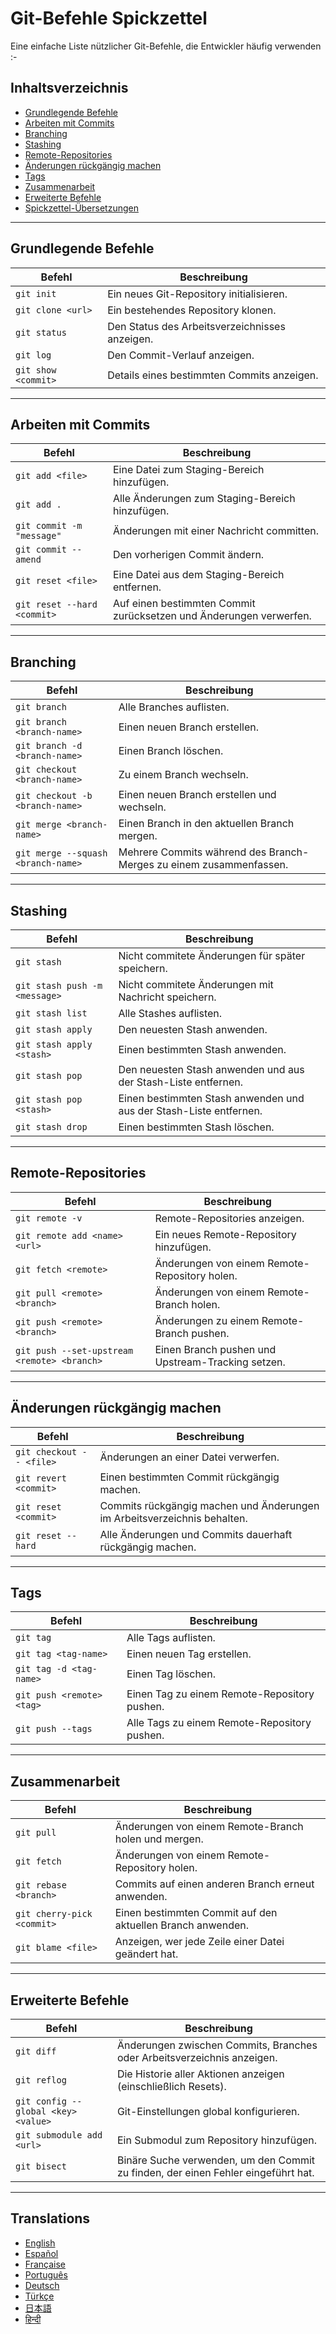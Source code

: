 # Git-Befehle Spickzettel

Eine einfache Liste nützlicher Git-Befehle, die Entwickler häufig verwenden :-

## Inhaltsverzeichnis

- [Grundlegende Befehle](#grundlegende-befehle)
- [Arbeiten mit Commits](#arbeiten-mit-commits)
- [Branching](#branching)
- [Stashing](#stashing)
- [Remote-Repositories](#remote-repositories)
- [Änderungen rückgängig machen](#änderungen-rückgängig-machen)
- [Tags](#tags)
- [Zusammenarbeit](#zusammenarbeit)
- [Erweiterte Befehle](#erweiterte-befehle)
- [Spickzettel-Übersetzungen](#translations)

---

## Grundlegende Befehle

| Befehl               | Beschreibung                              |
|----------------------|-------------------------------------------|
| `git init`           | Ein neues Git-Repository initialisieren.  |
| `git clone <url>`    | Ein bestehendes Repository klonen.        |
| `git status`         | Den Status des Arbeitsverzeichnisses anzeigen. |
| `git log`            | Den Commit-Verlauf anzeigen.              |
| `git show <commit>`  | Details eines bestimmten Commits anzeigen.|

---

## Arbeiten mit Commits

| Befehl                       | Beschreibung                                   |
|------------------------------|-----------------------------------------------|
| `git add <file>`             | Eine Datei zum Staging-Bereich hinzufügen.    |
| `git add .`                  | Alle Änderungen zum Staging-Bereich hinzufügen.|
| `git commit -m "message"`    | Änderungen mit einer Nachricht committen.     |
| `git commit --amend`         | Den vorherigen Commit ändern.                 |
| `git reset <file>`           | Eine Datei aus dem Staging-Bereich entfernen. |
| `git reset --hard <commit>`  | Auf einen bestimmten Commit zurücksetzen und Änderungen verwerfen. |

---

## Branching

| Befehl                        | Beschreibung                                  |
|-------------------------------|----------------------------------------------|
| `git branch`                  | Alle Branches auflisten.                     |
| `git branch <branch-name>`    | Einen neuen Branch erstellen.                |
| `git branch -d <branch-name>` | Einen Branch löschen.                        |
| `git checkout <branch-name>`  | Zu einem Branch wechseln.                    |
| `git checkout -b <branch-name>`| Einen neuen Branch erstellen und wechseln.  |
| `git merge <branch-name>`     | Einen Branch in den aktuellen Branch mergen. |
| `git merge --squash <branch-name>`| Mehrere Commits während des Branch-Merges zu einem zusammenfassen. |

---

## Stashing

| Befehl                  | Beschreibung                                   |
|-------------------------|-----------------------------------------------|
| `git stash`             | Nicht commitete Änderungen für später speichern. |
| `git stash push -m <message>`| Nicht commitete Änderungen mit Nachricht speichern. |
| `git stash list`        | Alle Stashes auflisten.                       |
| `git stash apply`       | Den neuesten Stash anwenden.                  |
| `git stash apply <stash>`| Einen bestimmten Stash anwenden.             |
| `git stash pop`         | Den neuesten Stash anwenden und aus der Stash-Liste entfernen. |
| `git stash pop <stash>` | Einen bestimmten Stash anwenden und aus der Stash-Liste entfernen. |
| `git stash drop`        | Einen bestimmten Stash löschen.               |

---

## Remote-Repositories

| Befehl                                   | Beschreibung                                   |
|------------------------------------------|-----------------------------------------------|
| `git remote -v`                          | Remote-Repositories anzeigen.                 |
| `git remote add <name> <url>`            | Ein neues Remote-Repository hinzufügen.       |
| `git fetch <remote>`                     | Änderungen von einem Remote-Repository holen. |
| `git pull <remote> <branch>`             | Änderungen von einem Remote-Branch holen.     |
| `git push <remote> <branch>`             | Änderungen zu einem Remote-Branch pushen.     |
| `git push --set-upstream <remote> <branch>` | Einen Branch pushen und Upstream-Tracking setzen. |

---

## Änderungen rückgängig machen

| Befehl                        | Beschreibung                                   |
|-------------------------------|-----------------------------------------------|
| `git checkout -- <file>`      | Änderungen an einer Datei verwerfen.          |
| `git revert <commit>`         | Einen bestimmten Commit rückgängig machen.    |
| `git reset <commit>`          | Commits rückgängig machen und Änderungen im Arbeitsverzeichnis behalten. |
| `git reset --hard`            | Alle Änderungen und Commits dauerhaft rückgängig machen. |

---

## Tags

| Befehl                    | Beschreibung                                   |
|---------------------------|-----------------------------------------------|
| `git tag`                 | Alle Tags auflisten.                          |
| `git tag <tag-name>`      | Einen neuen Tag erstellen.                    |
| `git tag -d <tag-name>`   | Einen Tag löschen.                            |
| `git push <remote> <tag>` | Einen Tag zu einem Remote-Repository pushen.  |
| `git push --tags`         | Alle Tags zu einem Remote-Repository pushen.  |

---

## Zusammenarbeit

| Befehl                             | Beschreibung                                   |
|------------------------------------|-----------------------------------------------|
| `git pull`                         | Änderungen von einem Remote-Branch holen und mergen. |
| `git fetch`                        | Änderungen von einem Remote-Repository holen. |
| `git rebase <branch>`              | Commits auf einen anderen Branch erneut anwenden. |
| `git cherry-pick <commit>`         | Einen bestimmten Commit auf den aktuellen Branch anwenden. |
| `git blame <file>`                 | Anzeigen, wer jede Zeile einer Datei geändert hat. |

---

## Erweiterte Befehle

| Befehl                        | Beschreibung                                   |
|-------------------------------|-----------------------------------------------|
| `git diff`                    | Änderungen zwischen Commits, Branches oder Arbeitsverzeichnis anzeigen. |
| `git reflog`                  | Die Historie aller Aktionen anzeigen (einschließlich Resets). |
| `git config --global <key> <value>` | Git-Einstellungen global konfigurieren.     |
| `git submodule add <url>`     | Ein Submodul zum Repository hinzufügen.       |
| `git bisect`                  | Binäre Suche verwenden, um den Commit zu finden, der einen Fehler eingeführt hat. |

---

## Translations

- [English](README.md)
- [Español](README.es.md)
- [Française](README.fr.md)
- [Português](README.pt.md)
- [Deutsch](README.de.md)
- [Türkçe](README.tr.md)
- [日本語](README.jp.md)
- [हिन्दी](README.hi.md)